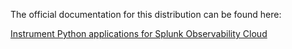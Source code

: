 The official documentation for this distribution can be found here:

[Instrument Python applications for Splunk Observability Cloud](https://quickdraw.splunk.com/redirect/?product=Observability&version=current&location=python.application)